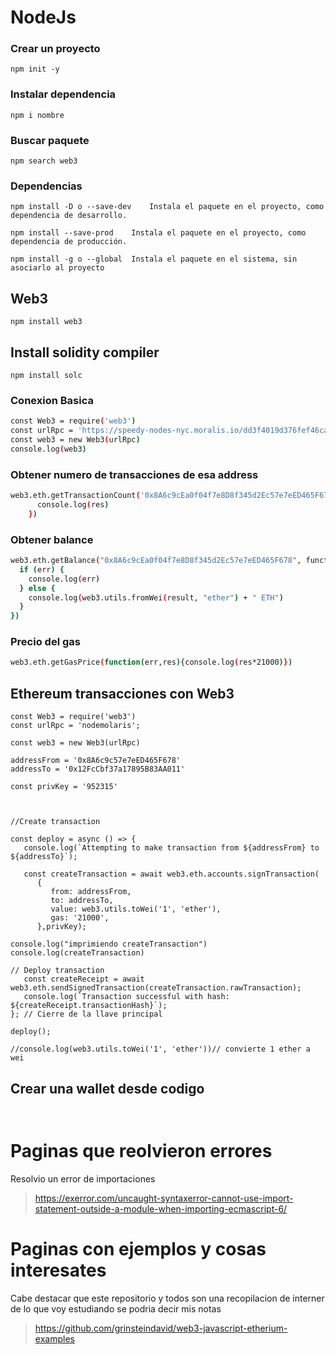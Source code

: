 # NodeJs

### Crear un proyecto

`npm init -y`

### Instalar dependencia

`npm i nombre`

### Buscar paquete

`npm search web3`

### Dependencias

`npm install -D	o --save-dev	Instala el paquete en el proyecto, como dependencia de desarrollo.`

`npm install --save-prod	Instala el paquete en el proyecto, como dependencia de producción.`

`npm install -g	o --global	Instala el paquete en el sistema, sin asociarlo al proyecto`

## Web3
```
npm install web3
```

## Install solidity compiler 
```
npm install solc
```


### Conexion Basica

```bash
const Web3 = require('web3')
const urlRpc = 'https://speedy-nodes-nyc.moralis.io/dd3f4019d376fef46ca1f578/eth/ropsten'; 
const web3 = new Web3(urlRpc)
console.log(web3)
```
### Obtener numero de transacciones de esa address

```bash
web3.eth.getTransactionCount('0x8A6c9cEa0f04f7e8D8f345d2Ec57e7eED465F678').then(res => {
      console.log(res)
    })
```
### Obtener balance

```bash
web3.eth.getBalance("0x8A6c9cEa0f04f7e8D8f345d2Ec57e7eED465F678", function(err, result) {
  if (err) {
    console.log(err)
  } else {
    console.log(web3.utils.fromWei(result, "ether") + " ETH")
  }
})
```

### Precio del gas

```bash
web3.eth.getGasPrice(function(err,res){console.log(res*21000)})
```

## Ethereum transacciones con Web3

```
const Web3 = require('web3')
const urlRpc = 'nodemolaris'; 

const web3 = new Web3(urlRpc)

addressFrom = '0x8A6c9c57e7eED465F678'
addressTo = '0x12FcCbf37a17895B83AA011'

const privKey = '952315'



//Create transaction

const deploy = async () => {
   console.log(`Attempting to make transaction from ${addressFrom} to ${addressTo}`);

   const createTransaction = await web3.eth.accounts.signTransaction(
      {
         from: addressFrom,
         to: addressTo,
         value: web3.utils.toWei('1', 'ether'),
         gas: '21000',
      },privKey);

console.log("imprimiendo createTransaction")
console.log(createTransaction)

// Deploy transaction
   const createReceipt = await web3.eth.sendSignedTransaction(createTransaction.rawTransaction);
   console.log(`Transaction successful with hash: ${createReceipt.transactionHash}`);
}; // Cierre de la llave principal

deploy();

//console.log(web3.utils.toWei('1', 'ether'))// convierte 1 ether a wei
```

## Crear una wallet desde codigo 

```


```




# Paginas que reolvieron errores 

Resolvio un error de importaciones
>https://exerror.com/uncaught-syntaxerror-cannot-use-import-statement-outside-a-module-when-importing-ecmascript-6/

# Paginas con ejemplos y cosas interesates 

Cabe destacar que este repositorio y todos son una recopilacion de interner de lo que voy estudiando se podria decir mis notas
>https://github.com/grinsteindavid/web3-javascript-etherium-examples



